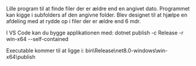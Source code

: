 Lille program til at finde filer der er ældre end en angivet dato.
Programmet kan kigge i subfolders af den angivne folder.
Blev designet til at hjælpe en afdeling med at rydde op i filer der er ældre end 6 mdr.

I VS Code kan du bygge applikationen med:
dotnet publish -c Release -r win-x64 --self-contained

Executable kommer til at ligge i:
bin\Release\net8.0-windows\win-x64\publish
